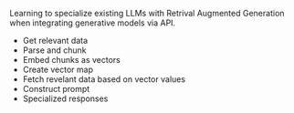 Learning to specialize existing LLMs with Retrival Augmented Generation when integrating generative models via API.
- Get relevant data
- Parse and chunk
- Embed chunks as vectors
- Create vector map
- Fetch revelant data based on vector values
- Construct prompt
- Specialized responses
